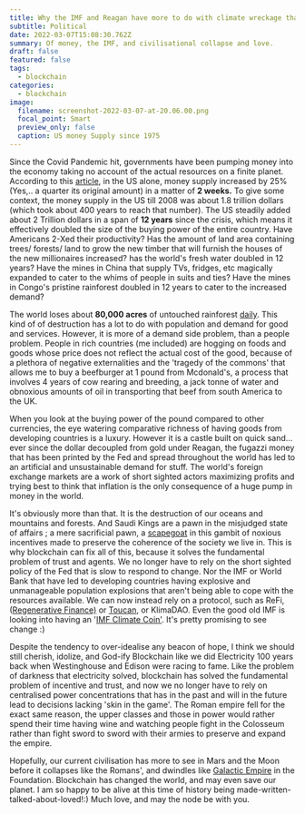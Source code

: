 ```yaml
---
title: Why the IMF and Reagan have more to do with climate wreckage than Saudi Kings.
subtitle: Political
date: 2022-03-07T15:08:30.762Z
summary: Of money, the IMF, and civilisational collapse and love.
draft: false
featured: false
tags:
  - blockchain
categories:
  - blockchain
image:
  filename: screenshot-2022-03-07-at-20.06.00.png
  focal_point: Smart
  preview_only: false
  caption: US money Supply since 1975
---
```

Since the Covid Pandemic hit, governments have been pumping money into the economy taking no account of the actual resources on a finite planet. According to this [article](https://seekingalpha.com/article/4395704-money-supply-rockets-25-percent-in-just-two-weeks-got-gold), in the US alone, money supply increased by 25% (Yes,.. a quarter its original amount) in a matter of **2 weeks.** To give some context, the money supply in the US till 2008 was about 1.8 trillion dollars (which took about 400 years to reach that number). The US steadily added about 2 Trillion dollars in a span of **12 years** since the crisis, which means it effectively doubled the size of the buying power of the entire country. Have Americans 2-Xed their productivity? Has the amount of land area containing trees/ forests/ land to grow the new timber that will furnish the houses of the new millionaires  increased? has the world's fresh water doubled in 12 years? Have the mines in China that supply TVs, fridges, etc magically expanded to cater to the whims of people in suits and ties? Have the mines in Congo's pristine rainforest doubled in 12 years to cater to the increased demand?

The world loses about **80,000 acres** of untouched rainforest [daily](https://www.scientificamerican.com/article/earth-talks-daily-destruction/). This kind of of destruction has a lot to do with population and demand for good and services. However, it is more of a demand side problem, than a people problem. People in rich countries (me included) are hogging on foods and goods whose price does not reflect the actual cost of the good, because of a plethora of negative externalities and the 'tragedy of the commons' that allows me to buy a beefburger at 1 pound from Mcdonald's, a process that involves 4 years of cow rearing and breeding, a jack tonne of water and obnoxious amounts of oil in transporting that beef from south America to the UK. 

When you  look at the buying power of the pound compared to other currencies, the eye watering comparative richness of having goods from developing countries is a luxury. However it is a castle built on quick sand... ever since the dollar decoupled from gold under Reagan, the fugazzi money that has been printed by the Fed and spread throughout the world has led to an artificial and unsustainable demand for stuff. The world's foreign exchange markets are a work of short sighted actors maximizing profits and trying best to think that inflation is the only consequence of a huge pump in money in the world. 

It's obviously more than that. It is the destruction of our oceans and mountains and forests. And Saudi Kings are a pawn in the misjudged state of affairs ; a mere sacrificial pawn, a [scapegoat](https://en.wikipedia.org/wiki/Mimetic_theory) in this gambit of noxious incentives made to preserve the coherence of the society we live in. This is why blockchain can fix all of this, because it solves the fundamental problem of trust and agents. We no longer have to rely on the short sighted policy of the Fed that is slow to respond to change. Nor the IMF or World Bank that have led to developing countries having explosive and unmanageable population explosions that aren't being able to cope with the resources available. We can now instead rely on a protocol, such as ReFi, ([Regenerative Finance)](https://refidao.com/) or [Toucan](https://toucan.earth/), or KlimaDAO. Even the good old IMF is looking into having an '[IMF Climate Coin'](https://www.forbes.com/sites/frankvangansbeke/2021/01/17/time-for-imf-climate-coin-13/?sh=78b4ef51401d). It's pretty promising to see change :)

Despite the tendency to over-idealise any beacon of hope, I think we should still cherish, idolize, and God-ify Blockchain like we did Electricity 100 years back when Westinghouse and Edison were racing to fame. Like the problem of darkness that electricity solved, blockchain has solved the fundamental problem of incentive and trust, and now we no longer have to rely on centralised power concentrations that has in the past and will in the future lead to decisions lacking 'skin in the game'. The Roman empire fell for the exact same reason, the upper classes and those in power would rather spend their time having wine and watching people fight in the Colosseum rather than fight sword to sword with their armies to preserve and expand the empire.

Hopefully, our current civilisation has more to see in Mars and the Moon before it collapses like the Romans', and dwindles like [Galactic Empire](https://en.wikipedia.org/wiki/Galactic_Empire_(Asimov)) in the Foundation. Blockchain has changed the world, and may even save our planet. I am so happy to be alive at this time of history being made-written-talked-about-loved!:) Much love, and may the node be with you.